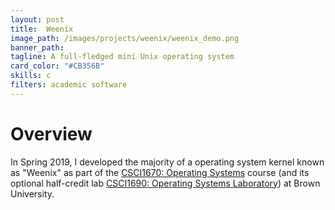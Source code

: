 ```yaml
---
layout: post
title:  Weenix
image_path: /images/projects/weenix/weenix_demo.png
banner_path:
tagline: A full-fledged mini Unix operating system
card_color: "#CB356B"
skills: c
filters: academic software
---
```


# Overview

In Spring 2019, I developed the majority of a operating system kernel known as "Weenix" as part of the <a href="https://cs.brown.edu/courses/csci1670/">CSCI1670: Operating Systems</a> course (and its optional half-credit lab <a href="http://cs.brown.edu/courses/cs167/content/weenix-doc.pdf">CSCI1690: Operating Systems Laboratory</a>) at Brown University.
